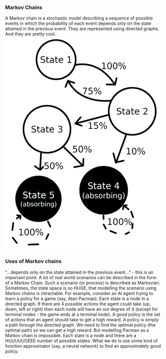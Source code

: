 ### Markov Chains
A Markov chain is a stochastic model describing a sequence of possible events in which the probability of each event depends only on the state attained in the previous event. They are represented using directed graphs. And they are pretty cool.
![](markov_chain.png)

### Uses of Markov chains
"...depends only on the state attained in the previous event..." - this is an important point. A lot of real world scenarios can be described in the form of a Markov Chain. Such a scenario (or process) is described as Markovian. Sometimes, the state space is so HUGE, that modelling the scenario using Markov chains is intractable. For example, consider an AI agent trying to learn a policy for a game (say, Atari Pacman). Each state is a node in a directed graph. If there are 4 possible actions the agent could take (up, down, left or right) then each node will have an out degree of 4 (except for terminal nodes - the game ends at a terminal node). A good policy is the set of actions that an agent should take to get a high reward. A policy is simply a path through the directed graph. We need to find the optimal policy (the optimal path) so we can get a high reward. But modelling Pacman as a Markov chain is impossible. Each state is a node and there are a HUUUUUGEEE number of possible states. What we do is use some kind of function approximator (say, a neural network) to find an approximately good policy. 
 
